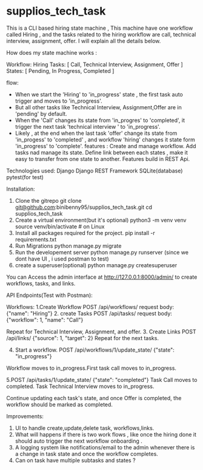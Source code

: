 # supplios_tech_task
 This is a CLI based hiring state machine , This machine have one workflow called Hiring , 
 and the tasks related to the hiring workflow are call, technical interview, assignment, offer.
 I will explain all the details below.

How does my state machine works :

Workflow: Hiring
Tasks: [
   Call,
   Technical Interview,
   Assignment,
   Offer
]
States: [
   Pending,
   In Progress,
   Completed
]

flow:
   
   - When we start the 'Hiring' to 'in_progress' state , the first task auto trigger and moves to 'in_progress'.
   - But all other tasks like Technical Interview, Assignment,Offer are in 'pending' by default.
   - When the 'Call' changes its state from 'in_progres' to 'completed', it trigger the next task 'technical interview ' to 'in_progress'.
   - Likely , at the end when the last task  'offer' change its state from 'in_progess' to 'completed' , and workflow 'hiring'
     changes it state form 'in_progress' to 'complete'.
features :
Create and manage workflow.
Add tasks nad manage its state.
Define link between each states , make it easy to transfer from one state to another.
Features build in REST Api.

Technologies used:
Django
Django REST Framework
SQLite(database)
pytest(for test)

Installation:

1. Clone the gitrepo
    git clone git@github.com:binibenny95/supplios_tech_task.git
    cd supplios_tech_task
2. Create a virtual environment(but it's optional)
    python3 -m venv venv
    source venv/bin/activate # on Linux
3. Install all packages required for the project.
   pip install -r requirements.txt
4. Run Migrations
    python manage.py migrate
5. Run the developement server
   python manage.py runserver 
  (since we dont have UI , i used postman to test)
6. create a superuser(optional)
    python manage.py createsuperuser
   
 You  can Access the admin interface at http://127.0.0.1:8000/admin/ 
 to create workflows, tasks, and links.

API Endpoints(Test with Postman):

Workflows:
1.Create Workflow
   POST /api/workflows/
   request body:
   {"name": "Hiring"}
2. create Tasks
   POST /api/tasks/
   request body:
   {"workflow": 1, "name": "Call"}
 
   Repeat for Technical Interview, Assignment, and offer.
3. Create Links
   POST /api/links/
   {"source": 1, "target": 2}
   Repeat for the next tasks.

4. Start a workflow.
   POST /api/workflows/1/update_state/
   {"state": "in_progress"} 
   
Workflow moves to in_progress.First task call moves to in_progress.

5.POST /api/tasks/1/update_state/
  {"state": "completed"}
  Task Call moves to completed.
  Task Technical Interview moves to in_progress.

Continue updating each task's state, and
once Offer is completed, the workflow should be marked as completed.

Improvements:

1. UI to handle create,update,delete task, workflows,links.
2. What will happens if there is two work flows , like once the hiring done it should auto trigger the next workflow onboarding .
3. A logging system like notifications/email to the admin whenever there is a change in task state and once the workflow completes.
4. Can on task have multiple subtasks and states ?






 

